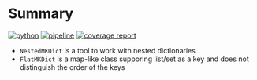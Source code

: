 # Summary

[![python](https://img.shields.io/badge/python-3.10-purple.svg)](https://www.python.org/)
[![pipeline](https://git.jinr.ru/dag-computing/dictwrapper.py/badges/master/pipeline.svg)](https://git.jinr.ru/dag-computing/nestedmkdict.py/commits/master)
[![coverage report](https://git.jinr.ru/dag-computing/dictwrapper.py/badges/master/coverage.svg)](https://git.jinr.ru/dag-computing/nestedmkdict.py/-/commits/master)
<!--- Uncomment here after adding docs!
[![pages](https://img.shields.io/badge/pages-link-white.svg)](http://dag-computing.pages.jinr.ru/dictwrapper.py)
-->

* `NestedMKDict` is a tool to work with nested dictionaries
* `FlatMKDict` is a map-like class supporing list/set as a key and does not distinguish the order of the keys
